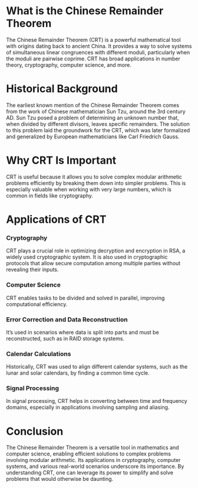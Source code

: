 # What is the Chinese Remainder Theorem

The Chinese Remainder Theorem (CRT) is a powerful mathematical tool with origins dating back to ancient China. It provides a way to solve systems of simultaneous linear congruences with different moduli, particularly when the moduli are pairwise coprime. CRT has broad applications in number theory, cryptography, computer science, and more.

# Historical Background

The earliest known mention of the Chinese Remainder Theorem comes from the work of Chinese mathematician Sun Tzu, around the 3rd century AD. Sun Tzu posed a problem of determining an unknown number that, when divided by different divisors, leaves specific remainders. The solution to this problem laid the groundwork for the CRT, which was later formalized and generalized by European mathematicians like Carl Friedrich Gauss.

# Why CRT Is Important

CRT is useful because it allows you to solve complex modular arithmetic problems efficiently by breaking them down into simpler problems. This is especially valuable when working with very large numbers, which is common in fields like cryptography.

# Applications of CRT

### Cryptography

CRT plays a crucial role in optimizing decryption and encryption in RSA, a widely used cryptographic system.
It is also used in cryptographic protocols that allow secure computation among multiple parties without revealing their inputs.

### Computer Science

CRT enables tasks to be divided and solved in parallel, improving computational efficiency.

### Error Correction and Data Reconstruction

It’s used in scenarios where data is split into parts and must be reconstructed, such as in RAID storage systems.

### Calendar Calculations

Historically, CRT was used to align different calendar systems, such as the lunar and solar calendars, by finding a common time cycle.

### Signal Processing

In signal processing, CRT helps in converting between time and frequency domains, especially in applications involving sampling and aliasing.

# Conclusion

The Chinese Remainder Theorem is a versatile tool in mathematics and computer science, enabling efficient solutions to complex problems involving modular arithmetic. Its applications in cryptography, computer systems, and various real-world scenarios underscore its importance. By understanding CRT, one can leverage its power to simplify and solve problems that would otherwise be daunting.
